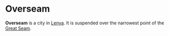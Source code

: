 # Overseam

**Overseam** is a city in [Lenya](../../ch-1-welcome-to-mote/esterfell/lenya/lenya.md). It is suspended over the narrowest point of the [Great Seam](../../ch-1-welcome-to-mote/esterfell/lenya/great-seam.md).
